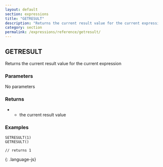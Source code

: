 ```yaml
---
layout: default
section: expressions
title: "GETRESULT"
description: "Returns the current result value for the current expression"
category: section
permalink: /expressions/reference/getresult/
---
```


## GETRESULT

Returns the current result value for the current expression

### Parameters

No parameters

### Returns

* - the current result value

### Examples

~~~
SETRESULT(1)
GETRESULT()

// returns 1
~~~
{: .language-js}
